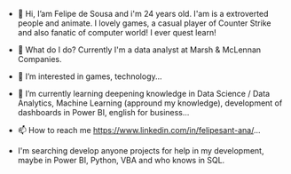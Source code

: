 - 👋 Hi, I’am Felipe de Sousa and i'm 24 years old. I'am is a extroverted people and animate. I lovely games, a casual player of Counter Strike and also fanatic of computer world! I ever quest learn!

- 👀 What do I do?
      Currently I'm a data analyst at Marsh & McLennan Companies.

- 👀 I’m interested in games, technology...
- 🌱 I’m currently learning deepening knowledge in Data Science / Data Analytics, Machine Learning (appround my knowledge), development of dashboards in Power BI, english for business...
- 📫 How to reach me https://www.linkedin.com/in/felipesant-ana/...

- I'm searching develop anyone projects for help in my development, maybe in Power BI, Python, VBA and who knows in SQL.

<!---
FelipeSan7/FelipeSan7 is a ✨ special ✨ repository because its `README.md` (this file) appears on your GitHub profile.
You can click the Preview link to take a look at your changes.
--->
